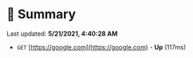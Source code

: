 # 📖 Summary
Last updated: **5/21/2021, 4:40:28 AM**

- `GET` [https://google.com](https://google.com) - **Up** (117ms)
